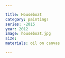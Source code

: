 ```yaml
---

title: Houseboat
category: paintings
series: -2015
year: 2012
image: houseboat.jpg
size: 
materials: oil on canvas

---
```

